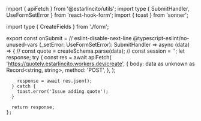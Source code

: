 import { apiFetch } from '@estarlincito/utils';
import type { SubmitHandler, UseFormSetError } from 'react-hook-form';
import { toast } from 'sonner';

import type { CreateFields } from './form';

export const onSubmit =
  // eslint-disable-next-line @typescript-eslint/no-unused-vars
  (_setError: UseFormSetError<CreateFields>): SubmitHandler<CreateFields> =>
    async (data) => {
      // const quote = createSchema.parse(data);
      // const session = '';
      let response;
      try {
        const res = await apiFetch(
          'https://quotely.estarlincito.workers.dev/create',
          {
            body: data as unknown as Record<string, string>,
            method: 'POST',
          },
        );

        response = await res.json();
      } catch {
        toast.error('Issue adding quote');
      }

      return response;
    };
